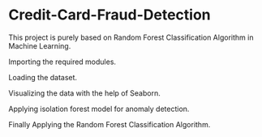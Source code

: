 # Credit-Card-Fraud-Detection
This project is purely based on Random Forest Classification Algorithm in Machine Learning.

Importing the required modules.

Loading the dataset.

Visualizing the data with the help of Seaborn.

Applying isolation forest model for anomaly detection.

Finally Applying the Random Forest Classification Algorithm.
